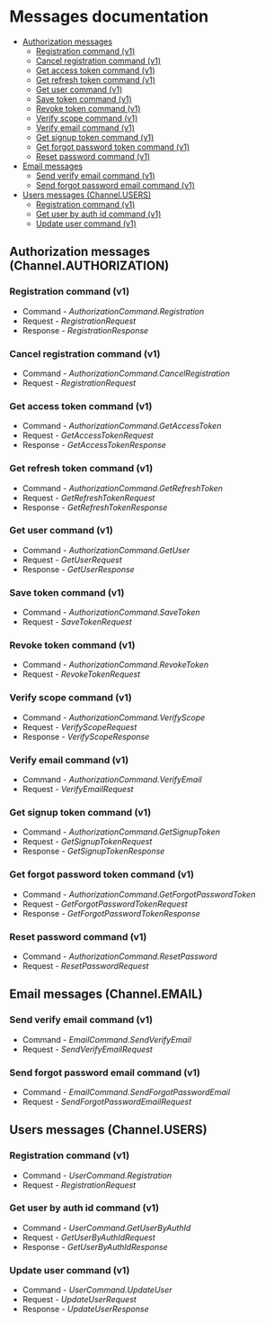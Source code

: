 # Messages documentation

- [Authorization messages](#authorization-messages-channel.authorization)
  - [Registration command (v1)](#registration-command-v1)
  - [Cancel registration command (v1)](#cancel-registration-command-v1)
  - [Get access token command (v1)](#get-access-token-command-v1)
  - [Get refresh token command (v1)](#get-refresh-token-command-v1)
  - [Get user command (v1)](#get-user-command-v1)
  - [Save token command (v1)](#save-token-command-v1)
  - [Revoke token command (v1)](#revoke-token-command-v1)
  - [Verify scope command (v1)](#verify-scope-command-v1)
  - [Verify email command (v1)](#verify-email-command-v1)
  - [Get signup token command (v1)](#get-signup-token-command-v1)
  - [Get forgot password token command (v1)](#get-forgot-password-token-command-v1)
  - [Reset password command (v1)](#reset-password-command-v1)
- [Email messages](#email-messages-channel.email)
  - [Send verify email command (v1)](#send-verify-email-command-v1)
  - [Send forgot password email command (v1)](#send-forgot-password-email-command-v1)
- [Users messages (Channel.USERS)](#users-messages-channel.users)
  - [Registration command (v1)](#registration-command-v1)
  - [Get user by auth id command (v1)](#get-user-by-auth-id-command-v1)
  - [Update user command (v1)](#update-user-command-v1)


## Authorization messages (Channel.AUTHORIZATION)

### Registration command (v1)

- Command - *AuthorizationCommand.Registration*
- Request - *RegistrationRequest*
- Response - *RegistrationResponse*

### Cancel registration command (v1)

- Command - *AuthorizationCommand.CancelRegistration*
- Request - *RegistrationRequest*

### Get access token command (v1)

- Command - *AuthorizationCommand.GetAccessToken*
- Request - *GetAccessTokenRequest*
- Response - *GetAccessTokenResponse*

### Get refresh token command (v1)

- Command - *AuthorizationCommand.GetRefreshToken*
- Request - *GetRefreshTokenRequest*
- Response - *GetRefreshTokenResponse*

### Get user command (v1)

- Command - *AuthorizationCommand.GetUser*
- Request - *GetUserRequest*
- Response - *GetUserResponse*

### Save token command (v1)

- Command - *AuthorizationCommand.SaveToken*
- Request - *SaveTokenRequest*

### Revoke token command (v1)

- Command - *AuthorizationCommand.RevokeToken*
- Request - *RevokeTokenRequest*

### Verify scope command (v1)

- Command - *AuthorizationCommand.VerifyScope*
- Request - *VerifyScopeRequest*
- Response - *VerifyScopeResponse*

### Verify email command (v1)

- Command - *AuthorizationCommand.VerifyEmail*
- Request - *VerifyEmailRequest*

### Get signup token command (v1)

- Command - *AuthorizationCommand.GetSignupToken*
- Request - *GetSignupTokenRequest*
- Response - *GetSignupTokenResponse*

### Get forgot password token command (v1)

- Command - *AuthorizationCommand.GetForgotPasswordToken*
- Request - *GetForgotPasswordTokenRequest*
- Response - *GetForgotPasswordTokenResponse*

### Reset password command (v1)

- Command - *AuthorizationCommand.ResetPassword*
- Request - *ResetPasswordRequest*

## Email messages (Channel.EMAIL)

### Send verify email command (v1)

- Command - *EmailCommand.SendVerifyEmail*
- Request - *SendVerifyEmailRequest*

### Send forgot password email command (v1)

- Command - *EmailCommand.SendForgotPasswordEmail*
- Request - *SendForgotPasswordEmailRequest*

## Users messages (Channel.USERS)

### Registration command (v1)

- Command - *UserCommand.Registration*
- Request - *RegistrationRequest*

### Get user by auth id command (v1)

- Command - *UserCommand.GetUserByAuthId*
- Request - *GetUserByAuthIdRequest*
- Response - *GetUserByAuthIdResponse*

### Update user command (v1)

- Command - *UserCommand.UpdateUser*
- Request - *UpdateUserRequest*
- Response - *UpdateUserResponse*
